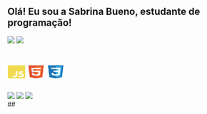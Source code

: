 ## Olá! Eu sou a Sabrina Bueno, estudante de programação!
<div> 
  <a ref="https://github.com/sabrinabuenof">
    <img height="180em" src="https://github-readme-stats.vercel.app/api?username=sabrinabuenof&show_icons=true&theme=codeSTACKr"/>
     <img height="180em" src="https://github-readme-stats.vercel.app/api/top-langs/?username=sabrinabuenof&layout=compct&langs_count=16%show_icons=true&theme=codeSTACKr"/>
</div>
  
##

<div style="display: inline_block"><br>
  <img align="center" alt="sabrina-Js" height="30" width="40" src="https://raw.githubusercontent.com/devicons/devicon/master/icons/javascript/javascript-plain.svg">
  <img align="center" alt="sabrina-HTML" height="30" width="40" src="https://raw.githubusercontent.com/devicons/devicon/master/icons/html5/html5-original.svg">
  <img align="center" alt="sabrina-CSS" height="30" width="40" src="https://raw.githubusercontent.com/devicons/devicon/master/icons/css3/css3-original.svg">
  </div>
  
##
  
<div> 
    <a href="https://www.instagram.com/sabrinnabueno/" target="_blank"><img src="https://img.shields.io/badge/-Instagram-%23E4405F?style=for-the-badge&logo=instagram&logoColor=white" target="_blank"></a>	
  <a href = "mailto:binafbueno@gmail.com"><img src="https://img.shields.io/badge/-Gmail-%23333?style=for-the-badge&logo=gmail&logoColor=white" target="_blank"></a>
  <a href="https://www.linkedin.com/in/sabrina-bueno-7630b221b/" target="_blank"><img src="https://img.shields.io/badge/-LinkedIn-%230077B5?style=for-the-badge&logo=linkedin&logoColor=white" target="_blank"></a> 
   
</div>
##

